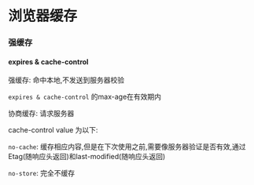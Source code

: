 
# 浏览器缓存

### 强缓存

#### expires & cache-control

强缓存: 命中本地,不发送到服务器校验

`expires & cache-control` 的max-age在有效期内

协商缓存: 请求服务器

cache-control value 为以下:

`no-cache`: 缓存相应内容,但是在下次使用之前,需要像服务器验证是否有效,通过Etag(随响应头返回)和last-modified(随响应头返回)

`no-store`: 完全不缓存


